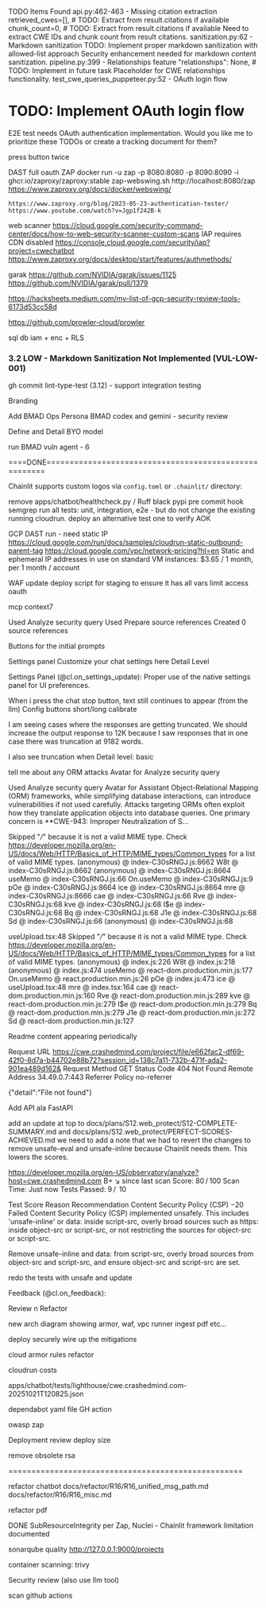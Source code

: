 
TODO Items Found
api.py:462-463 - Missing citation extraction
retrieved_cwes=[],  # TODO: Extract from result.citations if available
chunk_count=0,  # TODO: Extract from result.citations if available
Need to extract CWE IDs and chunk count from result citations.
sanitization.py:62 - Markdown sanitization
TODO: Implement proper markdown sanitization with allowed-list approach
Security enhancement needed for markdown content sanitization.
pipeline.py:399 - Relationships feature
"relationships": None,  # TODO: Implement in future task
Placeholder for CWE relationships functionality.
test_cwe_queries_puppeteer.py:52 - OAuth login flow
# TODO: Implement OAuth login flow
E2E test needs OAuth authentication implementation.
Would you like me to prioritize these TODOs or create a tracking document for them?


press button twice




DAST full oauth
    ZAP
    docker run -u zap -p 8080:8080 -p 8090:8090 -i ghcr.io/zaproxy/zaproxy:stable zap-webswing.sh
        http://localhost:8080/zap
        https://www.zaproxy.org/docs/docker/webswing/

    https://www.zaproxy.org/blog/2023-05-23-authentication-tester/
    https://www.youtube.com/watch?v=Jgp1f242B-k

web scanner https://cloud.google.com/security-command-center/docs/how-to-web-security-scanner-custom-scans
    IAP requires CDN disabled
    https://console.cloud.google.com/security/iap?project=cwechatbot
    https://www.zaproxy.org/docs/desktop/start/features/authmethods/


garak
https://github.com/NVIDIA/garak/issues/1125
https://github.com/NVIDIA/garak/pull/1379




https://hacksheets.medium.com/my-list-of-gcp-security-review-tools-6173d53cc58d

https://github.com/prowler-cloud/prowler








sql db iam + enc + RLS

### 3.2 LOW - Markdown Sanitization Not Implemented (VUL-LOW-001)


gh commit lint-type-test (3.12) - support integration testing



Branding 



Add BMAD Ops Persona
BMAD codex and gemini - security review


Define and Detail BYO model 

run BMAD vuln agent - 6


====DONE======================================================

Chainlit supports custom logos via `config.toml` or `.chainlit/` directory:


remove apps/chatbot/healthcheck.py
/ Ruff black pypi pre commit hook
semgrep
run all tests: unit, integration, e2e - but do not change the existing running cloudrun. deploy an alternative test one to verify AOK

GCP DAST run - need static IP 
    https://cloud.google.com/run/docs/samples/cloudrun-static-outbound-parent-tag
    https://cloud.google.com/vpc/network-pricing?hl=en Static and ephemeral IP addresses in use on standard VM instances: $3.65 / 1 month, per 1 month / account

WAF
update deploy script for staging to ensure it has all vars
limit access oauth



mcp context7


Used Analyze security query
Used Prepare source references
Created 0 source references

Buttons for the initial prompts

Settings panel
Customize your chat settings here
Detail Level

Settings Panel (@cl.on_settings_update): Proper use of the native settings panel for UI preferences.


When i press the chat stop button, text still continues to appear (from the llm)
Config buttons short/long calibrate



I am seeing cases where the responses are getting truncated.
We should increase the output response to 12K because I saw responses that in one case there was truncation at 9182 words.

I also see truncation when Detail level: basic

tell me about any ORM attacks
Avatar for Analyze security query

Used
Analyze security query
Avatar for Assistant
Object-Relational Mapping (ORM) frameworks, while simplifying database interactions, can introduce vulnerabilities if not used carefully. Attacks targeting ORMs often exploit how they translate application objects into database queries.
One primary concern is **CWE-943: Improper Neutralization of S...



 Skipped "*/*" because it is not a valid MIME type. Check https://developer.mozilla.org/en-US/docs/Web/HTTP/Basics_of_HTTP/MIME_types/Common_types for a list of valid MIME types.
(anonymous) @ index-C30sRNGJ.js:8662
W8t @ index-C30sRNGJ.js:8662
(anonymous) @ index-C30sRNGJ.js:8664
useMemo @ index-C30sRNGJ.js:66
On.useMemo @ index-C30sRNGJ.js:9
pOe @ index-C30sRNGJ.js:8664
ice @ index-C30sRNGJ.js:8664
mre @ index-C30sRNGJ.js:8666
cae @ index-C30sRNGJ.js:66
Rve @ index-C30sRNGJ.js:68
kve @ index-C30sRNGJ.js:68
I$e @ index-C30sRNGJ.js:68
Bq @ index-C30sRNGJ.js:68
J1e @ index-C30sRNGJ.js:68
Sd @ index-C30sRNGJ.js:66
(anonymous) @ index-C30sRNGJ.js:68


useUpload.tsx:48 Skipped "*/*" because it is not a valid MIME type. Check https://developer.mozilla.org/en-US/docs/Web/HTTP/Basics_of_HTTP/MIME_types/Common_types for a list of valid MIME types.
(anonymous) @ index.js:226
W8t @ index.js:218
(anonymous) @ index.js:474
useMemo @ react-dom.production.min.js:177
On.useMemo @ react.production.min.js:26
pOe @ index.js:473
ice @ useUpload.tsx:48
mre @ index.tsx:164
cae @ react-dom.production.min.js:160
Rve @ react-dom.production.min.js:289
kve @ react-dom.production.min.js:279
I$e @ react-dom.production.min.js:279
Bq @ react-dom.production.min.js:279
J1e @ react-dom.production.min.js:272
Sd @ react-dom.production.min.js:127

Readme content appearing periodically


Request URL
https://cwe.crashedmind.com/project/file/e662fac2-df69-42f0-8d7a-b44702e88b72?session_id=138c7a11-732b-471f-ada2-901ea489d162&
Request Method
GET
Status Code
404 Not Found
Remote Address
34.49.0.7:443
Referrer Policy
no-referrer

{"detail":"File not found"}


Add API ala FastAPI



add an update at top to docs/plans/S12.web_protect/S12-COMPLETE-SUMMARY.md and docs/plans/S12.web_protect/PERFECT-SCORES-ACHIEVED.md we need to add a note that we had to revert the changes to remove unsafe-eval and unsafe-inline because Chainlit needs them. This lowers the scores.

https://developer.mozilla.org/en-US/observatory/analyze?host=cwe.crashedmind.com
B+
↘︎ since last scan
Score: 80 / 100
Scan Time: Just now
Tests Passed: 9 /  10

Test	Score	Reason	Recommendation
Content Security Policy (CSP)
−20 Failed
Content Security Policy (CSP) implemented unsafely. This includes 'unsafe-inline' or data: inside script-src, overly broad sources such as https: inside object-src or script-src, or not restricting the sources for object-src or script-src.

Remove unsafe-inline and data: from script-src, overly broad sources from object-src and script-src, and ensure object-src and script-src are set.

redo the tests with unsafe and update

Feedback (@cl.on_feedback): 

Review n Refactor

new arch diagram showing armor, waf, vpc runner ingest pdf etc...

deploy securely
wire up the mitigations

cloud armor rules refactor

cloudrun costs

apps/chatbot/tests/lighthouse/cwe.crashedmind.com-20251021T120825.json



dependabot yaml file
GH action

owasp zap

Deployment
    review deploy size


remove obsolete rsa

===================================================

refactor chatbot
    docs/refactor/R16/R16_unified_msg_path.md
    docs/refactor/R16/R16_misc.md

refactor pdf

DONE SubResourceIntegrity per Zap, Nuclei - Chainlit framework limitation documented

sonarqube quality http://127.0.0.1:9000/projects

container scanning: trivy

Security review (also use llm tool)

scan github actions
